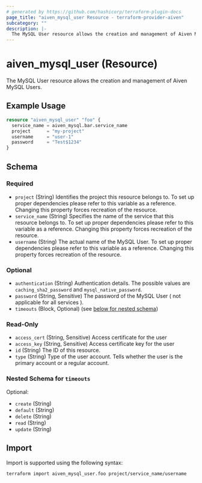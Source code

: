```yaml
---
# generated by https://github.com/hashicorp/terraform-plugin-docs
page_title: "aiven_mysql_user Resource - terraform-provider-aiven"
subcategory: ""
description: |-
  The MySQL User resource allows the creation and management of Aiven MySQL Users.
---
```


# aiven_mysql_user (Resource)

The MySQL User resource allows the creation and management of Aiven MySQL Users.

## Example Usage

```terraform
resource "aiven_mysql_user" "foo" {
  service_name = aiven_mysql.bar.service_name
  project      = "my-project"
  username     = "user-1"
  password     = "Test$1234"
}
```

<!-- schema generated by tfplugindocs -->
## Schema

### Required

- `project` (String) Identifies the project this resource belongs to. To set up proper dependencies please refer to this variable as a reference. Changing this property forces recreation of the resource.
- `service_name` (String) Specifies the name of the service that this resource belongs to. To set up proper dependencies please refer to this variable as a reference. Changing this property forces recreation of the resource.
- `username` (String) The actual name of the MySQL User. To set up proper dependencies please refer to this variable as a reference. Changing this property forces recreation of the resource.

### Optional

- `authentication` (String) Authentication details. The possible values are `caching_sha2_password` and `mysql_native_password`.
- `password` (String, Sensitive) The password of the MySQL User ( not applicable for all services ).
- `timeouts` (Block, Optional) (see [below for nested schema](#nestedblock--timeouts))

### Read-Only

- `access_cert` (String, Sensitive) Access certificate for the user
- `access_key` (String, Sensitive) Access certificate key for the user
- `id` (String) The ID of this resource.
- `type` (String) Type of the user account. Tells whether the user is the primary account or a regular account.

<a id="nestedblock--timeouts"></a>
### Nested Schema for `timeouts`

Optional:

- `create` (String)
- `default` (String)
- `delete` (String)
- `read` (String)
- `update` (String)

## Import

Import is supported using the following syntax:

```shell
terraform import aiven_mysql_user.foo project/service_name/username
```
